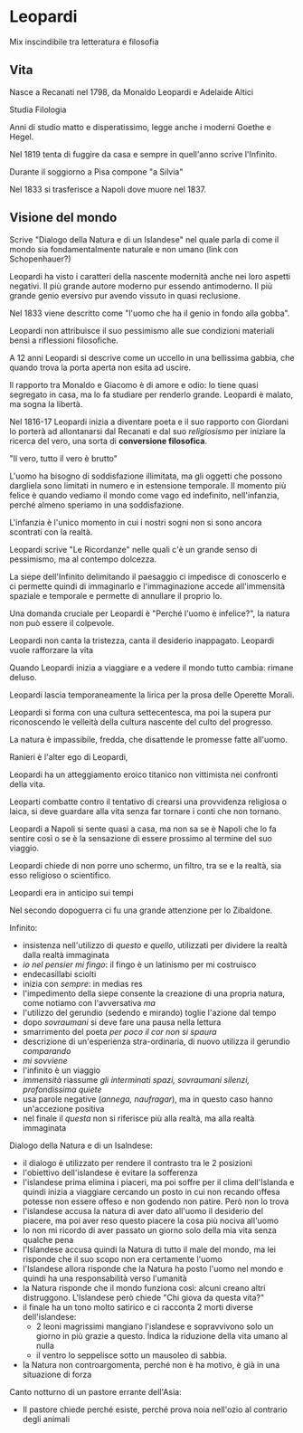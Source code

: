 # Leopardi
Mix inscindibile tra letteratura e filosofia

## Vita
Nasce a Recanati nel 1798, da Monaldo Leopardi e Adelaide Altici

Studia Filologia

Anni di studio matto e disperatissimo, legge anche i moderni Goethe e Hegel.

Nel 1819 tenta di fuggire da casa e sempre in quell'anno scrive l'Infinito.

Durante il soggiorno a Pisa compone "a Silvia"

Nel 1833 si trasferisce a Napoli dove muore nel 1837.

## Visione del mondo

Scrive "Dialogo della Natura e di un Islandese" nel quale parla di come il mondo sia fondamentalmente naturale e non umano (link con Schopenhauer?)

Leopardi ha visto i caratteri della nascente modernità anche nei loro aspetti negativi.
Il più grande autore moderno pur essendo antimoderno.
Il più grande genio eversivo pur avendo vissuto in quasi reclusione.

Nel 1833 viene descritto come "l'uomo che ha il genio in fondo alla gobba". 

Leopardi non attribuisce il suo pessimismo alle sue condizioni materiali bensì a riflessioni filosofiche.

A 12 anni Leopardi si descrive come un uccello in una bellissima gabbia, che quando trova la porta aperta non esita ad uscire.

Il rapporto tra Monaldo e Giacomo è di amore e odio: lo tiene quasi segregato in casa, ma lo fa studiare per renderlo grande.
Leopardi è malato, ma sogna la libertà.

Nel 1816-17 Leopardi inizia a diventare poeta e il suo rapporto con Giordani lo porterà ad allontanarsi dal Recanati e dal suo *religiosismo* per iniziare la ricerca del vero, una sorta di **conversione filosofica**.

"Il vero, tutto il vero è brutto"

L'uomo ha bisogno di soddisfazione illimitata, ma gli oggetti che possono dargliela sono limitati in numero e in estensione temporale.
Il momento più felice è quando vediamo il mondo come vago ed indefinito, nell'infanzia, perché almeno speriamo in una soddisfazione.

L'infanzia è l'unico momento in cui i nostri sogni non si sono ancora scontrati con la realtà.

Leopardi scrive "Le Ricordanze" nelle quali c'è un grande senso di pessimismo, ma al contempo dolcezza.

La siepe dell'Infinito delimitando il paesaggio ci impedisce di conoscerlo e ci permette quindi di immaginarlo e l'immaginazione accede all'immensità spaziale e temporale e permette di annullare il proprio Io.

Una domanda cruciale per Leopardi è "Perché l'uomo è infelice?", la natura non può essere il colpevole.

Leopardi non canta la tristezza, canta il desiderio inappagato.
Leopardi vuole rafforzare la vita

Quando Leopardi inizia a viaggiare e a vedere il mondo tutto cambia: rimane deluso.

Leopardi lascia temporaneamente la lirica per la prosa delle Operette Morali.

Leopardi si forma con una cultura settecentesca, ma poi la supera pur riconoscendo le velleità della cultura nascente del culto del progresso.

La natura è impassibile, fredda, che disattende le promesse fatte all'uomo.

Ranieri è l'alter ego di Leopardi, 

Leopardi ha un atteggiamento eroico titanico non vittimista nei confronti della vita.

Leoparti combatte contro il tentativo di crearsi una provvidenza religiosa o laica, si deve guardare alla vita senza far tornare i conti che non tornano.

Leopardi a Napoli si sente quasi a casa, ma non sa se è Napoli che lo fa sentire così o se è la sensazione di essere prossimo al termine del suo viaggio. 

Leopardi chiede di non porre uno schermo, un filtro, tra se e la realtà, sia esso religioso o scientifico.

Leopardi era in anticipo sui tempi

Nel secondo dopoguerra ci fu una grande attenzione per lo Zibaldone.

Infinito:
- insistenza nell'utilizzo di *questo* e *quello*, utilizzati per dividere la realtà dalla realtà immaginata
- *io nel pensier mi fingo*: il fingo è un latinismo per mi costruisco
- endecasillabi sciolti
- inizia con *sempre*: in medias res
- l'impedimento della siepe consente la creazione di una propria natura, come notiamo con l'avversativa *ma*
- l'utilizzo del gerundio (sedendo e mirando) toglie l'azione dal tempo
- dopo *sovraumani* si deve fare una pausa nella lettura
- smarrimento del poeta *per poco il cor non si spaura*
- descrizione di un'esperienza stra-ordinaria, di nuovo utilizza il gerundio *comparando*
- *mi sovviene*
- l'infinito è un viaggio
- *immensità* riassume *gli interminati spazi, sovraumani silenzi, profondissima quiete*
- usa parole negative (*annega, naufragar*), ma in questo caso hanno un'accezione positiva
- nel finale il *questa* non si riferisce più alla realtà, ma alla realtà immaginata

Dialogo della Natura e di un Isalndese:
- il dialogo è utilizzato per rendere il contrasto tra le 2 posizioni
- l'obiettivo dell'islandese è evitare la sofferenza
- l'islandese prima elimina i piaceri, ma poi soffre per il clima dell'Islanda e quindi inizia a viaggiare cercando un posto in cui non recando offesa potesse non essere offeso e non godendo non patire. Però non lo trova
- l'islandese accusa la natura di aver dato all'uomo il desiderio del piacere, ma poi aver reso questo piacere la cosa più nociva all'uomo
- Io non mi ricordo di aver passato un giorno solo della mia vita senza qualche pena
- l'Islandese accusa quindi la Natura di tutto il male del mondo, ma lei risponde che il suo scopo non era certamente l'uomo
- l'Islandese allora risponde che la Natura ha posto l'uomo nel mondo e quindi ha una responsabilità verso l'umanità
- la Natura risponde che il mondo funziona così: alcuni creano altri distruggono. L'Islandese però chiede "Chi giova da questa vita?"
- il finale ha un tono molto satirico e ci racconta 2 morti diverse dell'islandese:
    -  2 leoni magrissimi mangiano l'islandese e sopravvivono solo un giorno in più grazie a questo. Índica la riduzione della vita umano al nulla
    -  il ventro lo seppelisce sotto un mausoleo di sabbia. 
-  la Natura non controargomenta, perché non è ha motivo, è già in una situazione di forza

Canto notturno di un pastore errante dell'Asia:
- Il pastore chiede perché esiste, perché prova noia nell'ozio al contrario degli animali